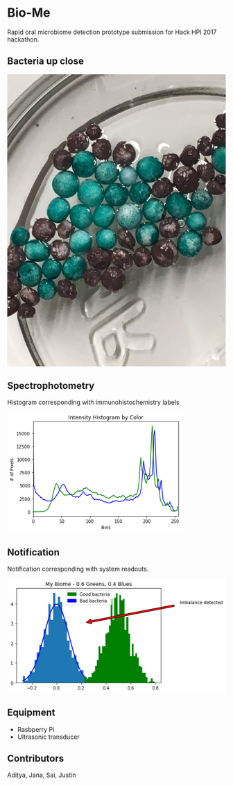 # Bio-Me

Rapid oral microbiome detection prototype submission for Hack HPI 2017 hackathon.

## Bacteria up close

![bacteria.jpg](bacteria.jpg)

## Spectrophotometry

Histogram corresponding with immunohistochemistry labels

![histogram.png](histogram.png)

## Notification

Notification corresponding with system readouts.

![notification.png](notification.png)
## Equipment

- Rasbperry Pi
- Ultrasonic transducer

## Contributors

Aditya, Jana, Sai, Justin

